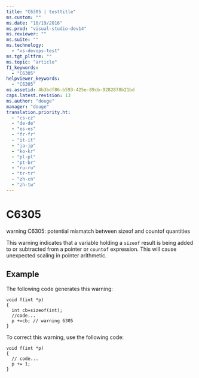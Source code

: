 ```yaml
---
title: "C6305 | testtitle"
ms.custom: ""
ms.date: "10/19/2016"
ms.prod: "visual-studio-dev14"
ms.reviewer: ""
ms.suite: ""
ms.technology: 
  - "vs-devops-test"
ms.tgt_pltfrm: ""
ms.topic: "article"
f1_keywords: 
  - "C6305"
helpviewer_keywords: 
  - "C6305"
ms.assetid: 4b3bdf86-b593-425e-89cb-9282878b21bd
caps.latest.revision: 13
ms.author: "douge"
manager: "douge"
translation.priority.ht: 
  - "cs-cz"
  - "de-de"
  - "es-es"
  - "fr-fr"
  - "it-it"
  - "ja-jp"
  - "ko-kr"
  - "pl-pl"
  - "pt-br"
  - "ru-ru"
  - "tr-tr"
  - "zh-cn"
  - "zh-tw"
---
```

# C6305
warning C6305: potential mismatch between sizeof and countof quantities  
  
 This warning indicates that a variable holding a `sizeof` result is being added to or subtracted from a pointer or `countof` expression. This will cause unexpected scaling in pointer arithmetic.  
  
## Example  
 The following code generates this warning:  
  
```  
void f(int *p)   
{   
  int cb=sizeof(int);   
  //code...   
  p +=cb; // warning 6305  
}  
```  
  
 To correct this warning, use the following code:  
  
```  
void f(int *p)   
{  
  // code...  
  p += 1;   
}  
```